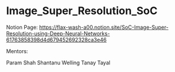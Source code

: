 # Image_Super_Resolution_SoC

Notion Page: https://flax-wash-a00.notion.site/SoC-Image-Super-Resolution-using-Deep-Neural-Networks-61763858398d4d679452692328ca3e46

Mentors:

Param Shah
Shantanu Welling
Tanay Tayal
